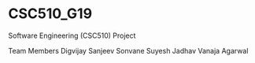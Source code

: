# CSC510_G19
Software Engineering (CSC510) Project


Team Members 
Digvijay Sanjeev Sonvane
Suyesh Jadhav
Vanaja Agarwal

